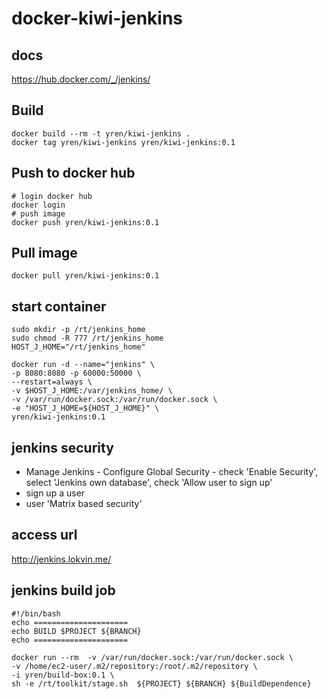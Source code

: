 # docker-kiwi-jenkins

## docs
https://hub.docker.com/_/jenkins/

## Build
```
docker build --rm -t yren/kiwi-jenkins .
docker tag yren/kiwi-jenkins yren/kiwi-jenkins:0.1
```

## Push to docker hub
```
# login docker hub
docker login
# push image
docker push yren/kiwi-jenkins:0.1
```

## Pull image
```
docker pull yren/kiwi-jenkins:0.1
```

## start container
```
sudo mkdir -p /rt/jenkins_home
sudo chmod -R 777 /rt/jenkins_home
HOST_J_HOME="/rt/jenkins_home"
```

```
docker run -d --name="jenkins" \
-p 8080:8080 -p 60000:50000 \
--restart=always \
-v $HOST_J_HOME:/var/jenkins_home/ \
-v /var/run/docker.sock:/var/run/docker.sock \
-e "HOST_J_HOME=${HOST_J_HOME}" \
yren/kiwi-jenkins:0.1
```

## jenkins security
* Manage Jenkins - Configure Global Security - check 'Enable Security', select 'Jenkins own database', check 'Allow user to sign up'
* sign up a user
* user 'Matrix based security'

## access url
http://jenkins.lokvin.me/

## jenkins build job
```
#!/bin/bash
echo =====================
echo BUILD $PROJECT ${BRANCH}
echo =====================

docker run --rm  -v /var/run/docker.sock:/var/run/docker.sock \
-v /home/ec2-user/.m2/repository:/root/.m2/repository \
-i yren/build-box:0.1 \
sh -e /rt/toolkit/stage.sh  ${PROJECT} ${BRANCH} ${BuildDependence}
```
